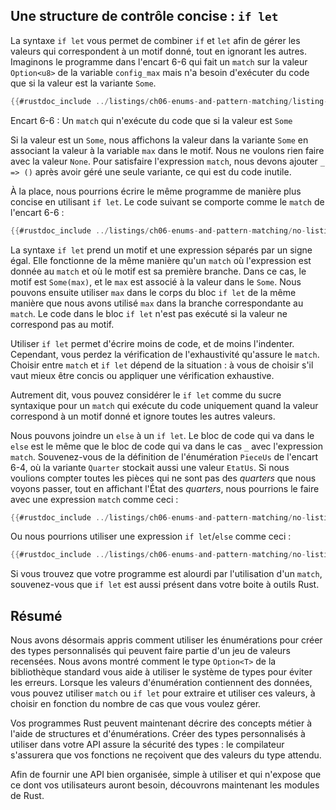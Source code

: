 <!--
## Concise Control Flow with `if let`
-->

## Une structure de contrôle concise : `if let`

<!--
The `if let` syntax lets you combine `if` and `let` into a less verbose way to
handle values that match one pattern while ignoring the rest. Consider the
program in Listing 6-6 that matches on an `Option<u8>` value in the `config_max`
variable but only wants to execute code if the value is the `Some` variant.
-->

La syntaxe `if let` vous permet de combiner `if` et `let` afin de gérer les
valeurs qui correspondent à un motif donné, tout en ignorant les autres.
Imaginons le programme dans l'encart 6-6 qui fait un `match` sur la valeur
`Option<u8>` de la variable `config_max` mais n'a besoin d'exécuter du code que
si la valeur est la variante `Some`.

<!--
```rust
{{#rustdoc_include ../listings-sources/ch06-enums-and-pattern-matching/listing-06-06/src/main.rs:here}}
```
-->

```rust
{{#rustdoc_include ../listings/ch06-enums-and-pattern-matching/listing-06-06/src/main.rs:here}}
```

<!--
<span class="caption">Listing 6-6: A `match` that only cares about executing
code when the value is `Some`</span>
-->

<span class="caption">Encart 6-6 : Un `match` qui n'exécute du code que si la
valeur est `Some`</span>

<!--
If the value is `Some`, we print out the value in the `Some` variant by binding
the value to the variable `max` in the pattern. We don’t want to do anything
with the `None` value. To satisfy the `match` expression, we have to add `_ =>
()` after processing just one variant, which is annoying boilerplate code to
add.
-->

Si la valeur est un `Some`, nous affichons la valeur dans la variante `Some` en
associant la valeur à la variable `max` dans le motif. Nous ne voulons rien
faire avec la valeur `None`. Pour satisfaire l'expression `match`, nous devons
ajouter `_ => ()` après avoir géré une seule variante, ce qui est du code
inutile.

<!--
Instead, we could write this in a shorter way using `if let`. The following
code behaves the same as the `match` in Listing 6-6:
-->

À la place, nous pourrions écrire le même programme de manière plus concise en
utilisant `if let`. Le code suivant se comporte comme le `match` de l'encart
6-6 :

<!--
```rust
{{#rustdoc_include ../listings-sources/ch06-enums-and-pattern-matching/no-listing-12-if-let/src/main.rs:here}}
```
-->

```rust
{{#rustdoc_include ../listings/ch06-enums-and-pattern-matching/no-listing-12-if-let/src/main.rs:here}}
```

<!--
The syntax `if let` takes a pattern and an expression separated by an equal
sign. It works the same way as a `match`, where the expression is given to the
`match` and the pattern is its first arm. In this case, the pattern is
`Some(max)`, and the `max` binds to the value inside the `Some`. We can then
use `max` in the body of the `if let` block in the same way as we used `max` in
the corresponding `match` arm. The code in the `if let` block isn’t run if the
value doesn’t match the pattern.
-->

La syntaxe `if let` prend un motif et une expression séparés par un signe égal.
Elle fonctionne de la même manière qu'un `match` où l'expression est donnée au
`match` et où le motif est sa première branche. Dans ce cas, le motif est
`Some(max)`, et le `max` est associé à la valeur dans le `Some`. Nous pouvons
ensuite utiliser `max` dans le corps du bloc `if let` de la même manière que
nous avons utilisé `max` dans la branche correspondante au `match`. Le code dans
le bloc `if let` n'est pas exécuté si la valeur ne correspond pas au motif.

<!--
Using `if let` means less typing, less indentation, and less boilerplate code.
However, you lose the exhaustive checking that `match` enforces. Choosing
between `match` and `if let` depends on what you’re doing in your particular
situation and whether gaining conciseness is an appropriate trade-off for
losing exhaustive checking.
-->

Utiliser `if let` permet d'écrire moins de code, et de moins l'indenter.
Cependant, vous perdez la vérification de l'exhaustivité qu'assure le `match`.
Choisir entre `match` et `if let` dépend de la situation : à vous de choisir
s'il vaut mieux être concis ou appliquer une vérification exhaustive.

<!--
In other words, you can think of `if let` as syntax sugar for a `match` that
runs code when the value matches one pattern and then ignores all other values.
-->

Autrement dit, vous pouvez considérer le `if let` comme du sucre syntaxique pour
un `match` qui exécute du code uniquement quand la valeur correspond à un motif
donné et ignore toutes les autres valeurs.

<!--
We can include an `else` with an `if let`. The block of code that goes with the
`else` is the same as the block of code that would go with the `_` case in the
`match` expression that is equivalent to the `if let` and `else`. Recall the
`Coin` enum definition in Listing 6-4, where the `Quarter` variant also held a
`UsState` value. If we wanted to count all non-quarter coins we see while also
announcing the state of the quarters, we could do that with a `match`
expression like this:
-->

Nous pouvons joindre un `else` à un `if let`. Le bloc de code qui va dans le
`else` est le même que le bloc de code qui va dans le cas `_` avec l'expression
`match`. Souvenez-vous de la définition de l'énumération `PieceUs` de l'encart
6-4, où la variante `Quarter` stockait aussi une valeur `EtatUs`. Si nous
voulions compter toutes les pièces qui ne sont pas des *quarters* que nous
voyons passer, tout en affichant l'État des *quarters*, nous pourrions le faire
avec une expression `match` comme ceci :

<!--
```rust
{{#rustdoc_include ../listings-sources/ch06-enums-and-pattern-matching/no-listing-13-count-and-announce-match/src/main.rs:here}}
```
-->

```rust
{{#rustdoc_include ../listings/ch06-enums-and-pattern-matching/no-listing-13-count-and-announce-match/src/main.rs:here}}
```

<!--
Or we could use an `if let` and `else` expression like this:
-->

Ou nous pourrions utiliser une expression `if let`/`else` comme ceci :

<!--
```rust
{{#rustdoc_include ../listings-sources/ch06-enums-and-pattern-matching/no-listing-14-count-and-announce-if-let-else/src/main.rs:here}}
```
-->

```rust
{{#rustdoc_include ../listings/ch06-enums-and-pattern-matching/no-listing-14-count-and-announce-if-let-else/src/main.rs:here}}
```

<!--
If you have a situation in which your program has logic that is too verbose to
express using a `match`, remember that `if let` is in your Rust toolbox as well.
-->

Si vous trouvez que votre programme est alourdi par l'utilisation d'un `match`,
souvenez-vous que `if let` est aussi présent dans votre boite à outils Rust.

<!--
## Summary
-->

## Résumé

<!--
We’ve now covered how to use enums to create custom types that can be one of a
set of enumerated values. We’ve shown how the standard library’s `Option<T>`
type helps you use the type system to prevent errors. When enum values have
data inside them, you can use `match` or `if let` to extract and use those
values, depending on how many cases you need to handle.
-->

Nous avons désormais appris comment utiliser les énumérations pour créer des
types personnalisés qui peuvent faire partie d'un jeu de valeurs recensées. Nous
avons montré comment le type `Option<T>` de la bibliothèque standard vous aide
à utiliser le système de types pour éviter les erreurs. Lorsque les valeurs
d'énumération contiennent des données, vous pouvez utiliser `match` ou `if let`
pour extraire et utiliser ces valeurs, à choisir en fonction du nombre de cas
que vous voulez gérer.

<!--
Your Rust programs can now express concepts in your domain using structs and
enums. Creating custom types to use in your API ensures type safety: the
compiler will make certain your functions get only values of the type each
function expects.
-->

Vos programmes Rust peuvent maintenant décrire des concepts métier à l'aide de
structures et d'énumérations. Créer des types personnalisés à utiliser dans
votre API assure la sécurité des types : le compilateur s'assurera que vos
fonctions ne reçoivent que des valeurs du type attendu.

<!--
In order to provide a well-organized API to your users that is straightforward
to use and only exposes exactly what your users will need, let’s now turn to
Rust’s modules.
-->

Afin de fournir une API bien organisée, simple à utiliser et qui n'expose que ce
dont vos utilisateurs auront besoin, découvrons maintenant les modules de Rust.
